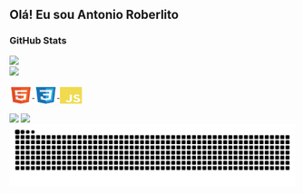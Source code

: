 ## Olá! Eu sou Antonio Roberlito 
<div>
  <h3>GitHub Stats</h3>
  <a href="https://github.com/antonioroberlito">
    <img height="150em" src="https://github-readme-stats.vercel.app/api?username=antonioroberlito&show_icons=true&theme=dracula&include_all_commits=true&count_private=true"/></br>
    <img height="150em" src="https://github-readme-stats.vercel.app/api/top-langs/?username=antonioroberlito&layout=compact&langs_count=16&theme=dracula"/>
</div>
    
<div style="display: inline_block"><br>
<img align="center" alt="Img-HTML" height="30" width="40" src="https://raw.githubusercontent.com/devicons/devicon/master/icons/html5/html5-original.svg"/>
<img align="center" alt="Img-CSS" height="30" width="40" src="https://raw.githubusercontent.com/devicons/devicon/master/icons/css3/css3-original.svg"/>
<img align="center" alt="Img-Js" height="30" width="40" src="https://raw.githubusercontent.com/devicons/devicon/master/icons/javascript/javascript-plain.svg"/>
</div>
    
<div><br>
  <a href="mailto:contato@antonioroberlito.tech"><img src="https://img.shields.io/badge/Gmail-D14836?style=for-the-badge&logo=gmail&logoColor=white" target="-blank"></a>
  <a href="https://www.linkedin.com/in/antonioroberlito" target="-blank"><img src="https://img.shields.io/badge/-LinkedIn-%230077B5?style=for-the-badge&logo=linkedin&logoColor=while" target="-blank"></a>
</div>

<picture>
<source media="(prefers-color-scheme: dark)" srcset="https://raw.githubusercontent.com/antonioroberlito/antonioroberlito/output/github-contribution-grid-snake-dark.svg"/>
<source media="(prefers-color-scheme: light)" srcset="https://raw.githubusercontent.com/antonioroberlito/antonioroberlito/output/github-contribution-grid-snake.svg"/>
<img alt="github contribution grid snake animation" src="https://raw.githubusercontent.com/antonioroberlito/antonioroberlito/output/github-contribution-grid-snake.svg"/>
</picture>

